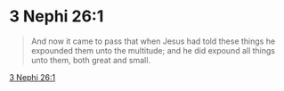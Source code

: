 # 3 Nephi 26:1

> And now it came to pass that when Jesus had told these things he expounded them unto the multitude; and he did expound all things unto them, both great and small.

[3 Nephi 26:1](https://www.churchofjesuschrist.org/study/scriptures/bofm/3-ne/26?lang=eng&id=p1#p1)


